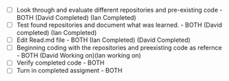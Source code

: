 - [ ] Look through and evaluate different repositories and pre-existing code - BOTH (David Completed) (Ian Completed)
- [ ] Test found repositories and document what was learned. - BOTH (David completed) (Ian Completed)
- [ ] Edit Read.md file - BOTH (Ian Completed) (David Completed)
- [ ] Beginning coding with the repositories and preexisting  code as refernce - BOTH (David Working on)(Ian working on)
- [ ] Verify completed code - BOTH
- [ ] Turn in completed assigment - BOTH
